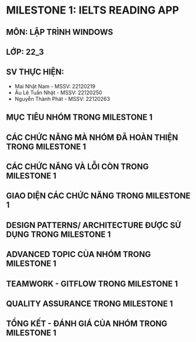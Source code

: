 # MILESTONE 1: IELTS READING APP
## MÔN: LẬP TRÌNH WINDOWS 
## LỚP: 22_3 
## SV THỰC HIỆN: 
- Mai Nhật Nam - MSSV: 22120219
- Âu Lê Tuấn Nhật - MSSV: 22120250
- Nguyễn Thành Phát - MSSV: 22120263
## MỤC TIÊU NHÓM TRONG MILESTONE 1


## CÁC CHỨC NĂNG MÀ NHÓM ĐÃ HOÀN THIỆN TRONG MILESTONE 1


## CÁC CHỨC NĂNG VÀ LỖI CÒN TRONG MILESTONE 1


## GIAO DIỆN CÁC CHỨC NĂNG TRONG MILESTONE 1


## DESIGN PATTERNS/ ARCHITECTURE ĐƯỢC SỬ DỤNG TRONG MILESTONE 1


## ADVANCED TOPIC CỦA NHÓM TRONG MILESTONE 1


## TEAMWORK - GITFLOW TRONG MILESTONE 1


## QUALITY ASSURANCE TRONG MILESTONE 1


## TỔNG KẾT - ĐÁNH GIÁ CỦA NHÓM TRONG MILESTONE 1

